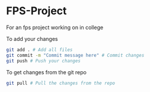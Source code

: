 # FPS-Project
For an fps project working on in college


To add your changes
```sh
git add . # Add all files
git commit -m "Commit message here" # Commit changes
git push # Push your changes
```

To get changes from the git repo
```sh
git pull # Pull the changes from the repo
```